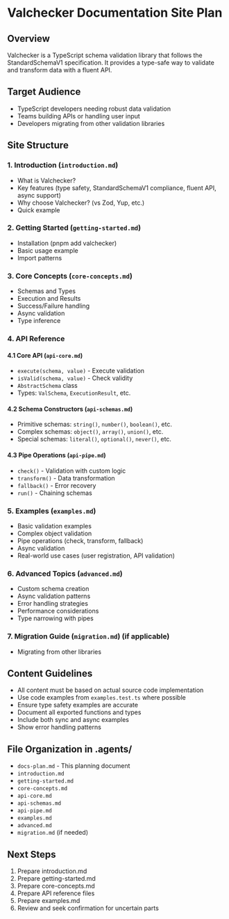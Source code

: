 # Valchecker Documentation Site Plan

## Overview
Valchecker is a TypeScript schema validation library that follows the StandardSchemaV1 specification. It provides a type-safe way to validate and transform data with a fluent API.

## Target Audience
- TypeScript developers needing robust data validation
- Teams building APIs or handling user input
- Developers migrating from other validation libraries

## Site Structure

### 1. Introduction (`introduction.md`)
- What is Valchecker?
- Key features (type safety, StandardSchemaV1 compliance, fluent API, async support)
- Why choose Valchecker? (vs Zod, Yup, etc.)
- Quick example

### 2. Getting Started (`getting-started.md`)
- Installation (pnpm add valchecker)
- Basic usage example
- Import patterns

### 3. Core Concepts (`core-concepts.md`)
- Schemas and Types
- Execution and Results
- Success/Failure handling
- Async validation
- Type inference

### 4. API Reference
#### 4.1 Core API (`api-core.md`)
- `execute(schema, value)` - Execute validation
- `isValid(schema, value)` - Check validity
- `AbstractSchema` class
- Types: `ValSchema`, `ExecutionResult`, etc.

#### 4.2 Schema Constructors (`api-schemas.md`)
- Primitive schemas: `string()`, `number()`, `boolean()`, etc.
- Complex schemas: `object()`, `array()`, `union()`, etc.
- Special schemas: `literal()`, `optional()`, `never()`, etc.

#### 4.3 Pipe Operations (`api-pipe.md`)
- `check()` - Validation with custom logic
- `transform()` - Data transformation
- `fallback()` - Error recovery
- `run()` - Chaining schemas

### 5. Examples (`examples.md`)
- Basic validation examples
- Complex object validation
- Pipe operations (check, transform, fallback)
- Async validation
- Real-world use cases (user registration, API validation)

### 6. Advanced Topics (`advanced.md`)
- Custom schema creation
- Async validation patterns
- Error handling strategies
- Performance considerations
- Type narrowing with pipes

### 7. Migration Guide (`migration.md`) (if applicable)
- Migrating from other libraries

## Content Guidelines
- All content must be based on actual source code implementation
- Use code examples from `examples.test.ts` where possible
- Ensure type safety examples are accurate
- Document all exported functions and types
- Include both sync and async examples
- Show error handling patterns

## File Organization in .agents/
- `docs-plan.md` - This planning document
- `introduction.md`
- `getting-started.md`
- `core-concepts.md`
- `api-core.md`
- `api-schemas.md`
- `api-pipe.md`
- `examples.md`
- `advanced.md`
- `migration.md` (if needed)

## Next Steps
1. Prepare introduction.md
2. Prepare getting-started.md
3. Prepare core-concepts.md
4. Prepare API reference files
5. Prepare examples.md
6. Review and seek confirmation for uncertain parts